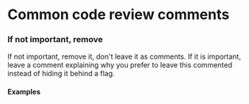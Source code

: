 # Common code review comments

### If not important, remove

If not important, remove it, don't leave it as comments. If it is important, leave a comment explaining why you prefer to leave this commented instead of hiding it behind a flag.

#### Examples



